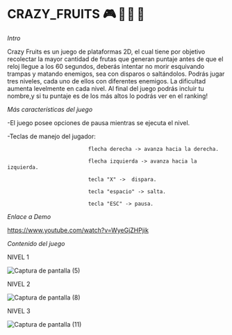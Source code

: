 # CRAZY_FRUITS 🎮  🍌 🍓  🍉 


*Intro*

Crazy Fruits es un juego de plataformas 2D, el cual tiene por objetivo recolectar la mayor cantidad de frutas que generan puntaje antes de que el reloj llegue a los 60 segundos, deberás intentar no morir esquivando trampas y matando enemigos, sea con disparos o saltándolos. Podrás jugar tres niveles, cada uno de ellos con diferentes enemigos. La dificultad aumenta levelmente en cada nivel. Al final del juego podrás incluir tu nombre,y si tu puntaje es de los más altos lo podrás ver en el ranking! 

*Más características del juego*

-El juego posee opciones de pausa mientras se ejecuta el nivel.

-Teclas de manejo del jugador: 

                              flecha derecha -> avanza hacia la derecha.

                              flecha izquierda -> avanza hacia la izquierda.

                              tecla "X" ->  dispara.

                              tecla "espacio" -> salta.
                              
                              tecla "ESC" -> pausa.
*Enlace a Demo*

https://www.youtube.com/watch?v=WyeGjZHPjik

*Contenido del juego*

NIVEL 1

![Captura de pantalla (5)](https://user-images.githubusercontent.com/108764358/207068688-ee761db1-eafc-4d5f-b37b-f7fd4cafd674.png)

NIVEL 2

![Captura de pantalla (8)](https://user-images.githubusercontent.com/108764358/207069244-5c484923-34a9-4b5d-aa1e-3636297e4a81.png)

NIVEL 3

![Captura de pantalla (11)](https://user-images.githubusercontent.com/108764358/207069436-7b948e0d-4a26-477b-8623-7aa6b24485a3.png)



                              
                           
                               
                           
